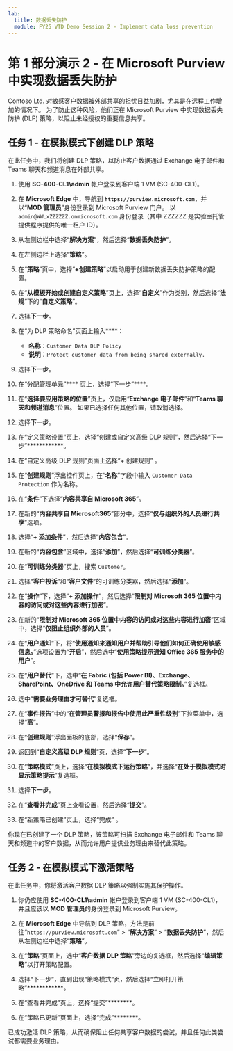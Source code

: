 ```yaml
---
lab:
  title: 数据丢失防护
  module: FY25 VTD Demo Session 2 - Implement data loss prevention
---
```



# 第 1 部分演示 2 - 在 Microsoft Purview 中实现数据丢失防护

Contoso Ltd. 对敏感客户数据被外部共享的担忧日益加剧，尤其是在远程工作增加的情况下。 为了防止这种风险，他们正在 Microsoft Purview 中实现数据丢失防护 (DLP) 策略，以阻止未经授权的重要信息共享。

## 任务 1 - 在模拟模式下创建 DLP 策略

在此任务中，我们将创建 DLP 策略，以防止客户数据通过 Exchange 电子邮件和 Teams 聊天和频道消息在外部共享。

1. 使用 **SC-400-CL1\admin** 帐户登录到客户端 1 VM (SC-400-CL1)。

1. 在 **Microsoft Edge** 中，导航到 **`https://purview.microsoft.com`**，并以“**MOD 管理员**”身份登录到 Microsoft Purview 门户。 以 `admin@WWLxZZZZZZ.onmicrosoft.com` 身份登录（其中 ZZZZZZ 是实验室托管提供程序提供的唯一租户 ID）。

1. 从左侧边栏中选择“**解决方案**”，然后选择“**数据丢失防护**”。

1. 在左侧边栏上选择“**策略**”。

1. 在“**策略**”页中，选择“**+创建策略**”以启动用于创建新数据丢失防护策略的配置。

1. 在“**从模板开始或创建自定义策略**”页上，选择“**自定义**”作为类别，然后选择“**法规**”下的“**自定义策略**”。

1. 选择**下一步**。

1. 在“为 DLP 策略命名”页面上输入****：

   - **名称**：`Customer Data DLP Policy`
   - **说明**：`Protect customer data from being shared externally.`

1. 选择**下一步**。

1. 在“分配管理单元”**** 页上，选择“下一步”****。

1. 在“**选择要应用策略的位置**”页上，仅启用“**Exchange 电子邮件**”和“**Teams 聊天和频道消息**”位置。 如果已选择任何其他位置，请取消选择。

1. 选择**下一步**。

1. 在“定义策略设置”页上，选择“创建或自定义高级 DLP 规则”，然后选择“下一步”************。

1. 在“自定义高级 DLP 规则”页面上选择“+ 创建规则” 。

1. 在“**创建规则**”浮出控件页上，在“**名称**”字段中输入 `Customer Data Protection` 作为名称。

1. 在“**条件**”下选择“**内容共享自 Microsoft 365**”。

1. 在新的“**内容共享自 Microsoft365**”部分中，选择“**仅与组织外的人员进行共享**”选项。

1. 选择“**+ 添加条件**”，然后选择“**内容包含**”。

1. 在新的“**内容包含**”区域中，选择“**添加**”，然后选择“**可训练分类器**”。

1. 在“**可训练分类器**”页上，搜索 `Customer`。

1. 选择“**客户投诉**”和“**客户文件**”的可训练分类器，然后选择“**添加**”。

1. 在“**操作**”下，选择“**+ 添加操作**”，然后选择“**限制对 Microsoft 365 位置中内容的访问或对这些内容进行加密**”。

1. 在新的“**限制对 Microsoft 365 位置中内容的访问或对这些内容进行加密**”区域中，选择“**仅阻止组织外部的人员**”。

1. 在“**用户通知**”下，将“**使用通知来通知用户并帮助引导他们如何正确使用敏感信息。**”选项设置为“**开启**”，然后选中“**使用策略提示通知 Office 365 服务中的用户**”。

1. 在“**用户替代**”下，选中“**在 Fabric (包括 Power BI)、Exchange、SharePoint、OneDrive 和 Teams 中允许用户替代策略限制。**”复选框。

1. 选中“**需要业务理由才可替代**”复选框。

1. 在“**事件报告**”中的“**在管理员警报和报告中使用此严重性级别**”下拉菜单中，选择“**高**”。

1. 在“**创建规则**”浮出面板的底部，选择“**保存**”。

1. 返回到“**自定义高级 DLP 规则**”页，选择“**下一步**”。

1. 在“**策略模式**”页上，选择“**在模拟模式下运行策略**”，并选择“**在处于模拟模式时显示策略提示**”复选框。

1. 选择**下一步**。

1. 在“**查看并完成**”页上查看设置，然后选择“**提交**”。

1. 在“新策略已创建”页上，选择“完成” 。

你现在已创建了一个 DLP 策略，该策略可扫描 Exchange 电子邮件和 Teams 聊天和频道中的客户数据，从而允许用户提供业务理由来替代此策略。

## 任务 2 - 在模拟模式下激活策略

在此任务中，你将激活客户数据 DLP 策略以强制实施其保护操作。

1. 你仍应使用 **SC-400-CL1\admin** 帐户登录到客户端 1 VM (SC-400-CL1)，并且应该以 **MOD 管理员**的身份登录到 Microsoft Purview。

1. 在 **Microsoft Edge** 中导航到 DLP 策略，方法是前往“`https://purview.microsoft.com`” > “**解决方案**” > “**数据丢失防护**”，然后从左侧边栏中选择“**策略**”。

1. 在“**策略**”页面上，选中“**客户数据 DLP 策略**”旁边的复选框，然后选择“**编辑策略**”以打开策略配置。

1. 选择“下一步”，直到出现“策略模式”页，然后选择“立即打开策略”************。

1. 在“查看并完成”页上，选择“提交”********。

1. 在“策略已更新”页面上，选择“完成”********。

已成功激活 DLP 策略，从而确保阻止任何共享客户数据的尝试，并且任何此类尝试都需要业务理由。
